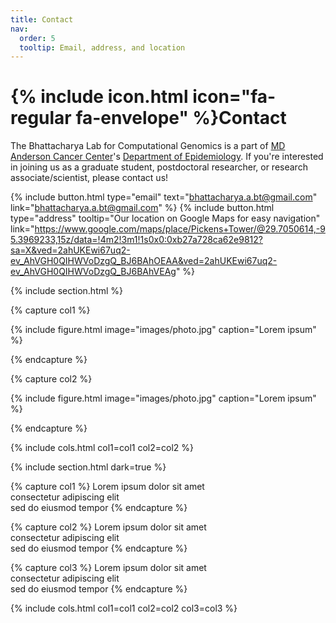 ```yaml
---
title: Contact
nav:
  order: 5
  tooltip: Email, address, and location
---
```


# {% include icon.html icon="fa-regular fa-envelope" %}Contact

The Bhattacharya Lab for Computational Genomics is a part of [MD Anderson Cancer Center](https://www.mdanderson.org/)'s
[Department of Epidemiology](https://www.mdanderson.org/research/departments-labs-institutes/departments-divisions/epidemiology.html).
If you're interested in joining us as a graduate student, postdoctoral researcher, or research associate/scientist,
please contact us!

{%
  include button.html
  type="email"
  text="bhattacharya.a.bt@gmail.com"
  link="bhattacharya.a.bt@gmail.com"
%}
{%
  include button.html
  type="address"
  tooltip="Our location on Google Maps for easy navigation"
  link="https://www.google.com/maps/place/Pickens+Tower/@29.7050614,-95.3969233,15z/data=!4m2!3m1!1s0x0:0xb27a728ca62e9812?sa=X&ved=2ahUKEwi67uq2-ev_AhVGH0QIHWVoDzgQ_BJ6BAhOEAA&ved=2ahUKEwi67uq2-ev_AhVGH0QIHWVoDzgQ_BJ6BAhVEAg"
%}

{% include section.html %}

{% capture col1 %}

{%
  include figure.html
  image="images/photo.jpg"
  caption="Lorem ipsum"
%}

{% endcapture %}

{% capture col2 %}

{%
  include figure.html
  image="images/photo.jpg"
  caption="Lorem ipsum"
%}

{% endcapture %}

{% include cols.html col1=col1 col2=col2 %}

{% include section.html dark=true %}

{% capture col1 %}
Lorem ipsum dolor sit amet  
consectetur adipiscing elit  
sed do eiusmod tempor
{% endcapture %}

{% capture col2 %}
Lorem ipsum dolor sit amet  
consectetur adipiscing elit  
sed do eiusmod tempor
{% endcapture %}

{% capture col3 %}
Lorem ipsum dolor sit amet  
consectetur adipiscing elit  
sed do eiusmod tempor
{% endcapture %}

{% include cols.html col1=col1 col2=col2 col3=col3 %}
